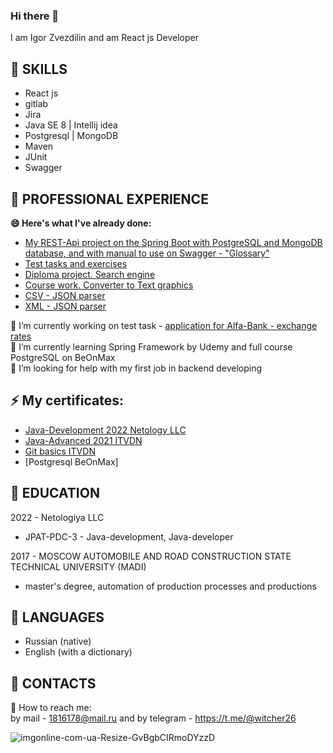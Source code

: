 ### Hi there 👋
I am Igor Zvezdilin and am React js Developer

## 👯 SKILLS
 + React js
 + gitlab
 + Jira
 + Java SE 8 | Intellij idea
 + Postgresql | MongoDB
 + Maven
 + JUnit
 + Swagger
 
## 👯 PROFESSIONAL EXPERIENCE
**😄 Here's what I've already done:**
- [My REST-Api project on the Spring Boot with PostgreSQL and MongoDB database, and with manual to use on Swagger - "Glossary"](https://github.com/Witcher26/Glossary)
- [Test tasks and exercises](https://github.com/Witcher26/TaskOfInterview)
- [Diploma project. Search engine](https://github.com/Witcher26/pcs-jd-diplom_Search_System)
- [Course work. Converter to Text graphics](https://github.com/Witcher26/Kursovoy_converter_text_graphics)
- [CSV - JSON parser](https://github.com/Witcher26/JavaCore_Task_5_1_CSV_to_JSON_parser)
- [XML - JSON parser](https://github.com/Witcher26/JavaCore_Task_5_2_XML_to_JSON_parser)

🔭 I’m currently working on test task - [application for Alfa-Bank - exchange rates](https://github.com/Witcher26/exchange_rates)  
🌱 I’m currently learning Spring Framework by Udemy and full course PostgreSQL on BeOnMax  
🤔 I’m looking for help with my first job in backend developing  

## ⚡ My certificates:
+ [Java-Development 2022 Netology LLC](https://user-images.githubusercontent.com/66370784/179455703-e8190e68-f700-43a7-8b97-578f4ca06523.jpg)
+ [Java-Advanced 2021 ITVDN ](https://github.com/Witcher26/Witcher26/files/9226592/Java.Advanced.pdf)
+ [Git basics ITVDN](https://github.com/Witcher26/Witcher26/files/9226645/Git.basics.pdf)
+ [Postgresql BeOnMax]


## 👯 EDUCATION
2022 - Netologiya LLC
  + JPAT-PDC-3 - Java-development, Java-developer  
  
2017 - MOSCOW AUTOMOBILE AND ROAD CONSTRUCTION STATE TECHNICAL UNIVERSITY (MADI)
  + master's degree, automation of production processes and productions
## 👯 LANGUAGES
+ Russian (native)  
+ English (with a dictionary)  

## 👯 CONTACTS  
 💬 How to reach me:  
 by mail - 1816178@mail.ru and by telegram - https://t.me/@witcher26  

![imgonline-com-ua-Resize-GvBgbCIRmoDYzzD](https://user-images.githubusercontent.com/66370784/179456866-9d5405df-cc3d-4847-808c-a06a0f6c868c.jpg)
